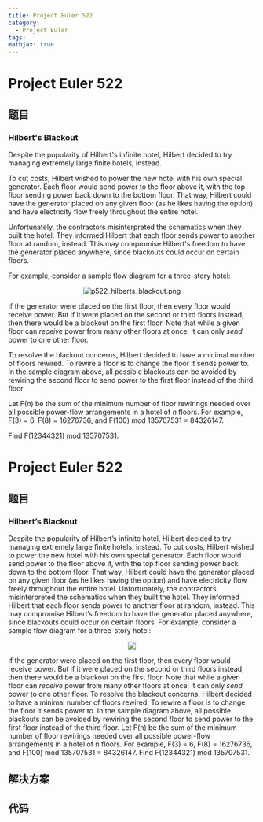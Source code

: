 ```yaml
---
title: Project Euler 522
category:
  - Project Euler
tags:
mathjax: true
---
```

<escape><!-- more --></escape>
    
# Project Euler 522
## 题目
### Hilbert's Blackout


Despite the popularity of Hilbert's infinite hotel, Hilbert decided to try managing extremely large finite hotels, instead. 

To cut costs, Hilbert wished to power the new hotel with his own special generator. Each floor would send power to the floor above it, with the top floor sending power back down to the bottom floor. That way, Hilbert could have the generator placed on any given floor (as he likes having the option) and have electricity flow freely throughout the entire hotel.

Unfortunately, the contractors misinterpreted the schematics when they built the hotel. They informed Hilbert that each floor sends power to another floor at random, instead. This may compromise Hilbert's freedom to have the generator placed anywhere, since blackouts could occur on certain floors.

For example, consider a sample flow diagram for a three-story hotel:

<p align="center"><img src="project/images/p522_hilberts_blackout.png" alt="p522_hilberts_blackout.png" />

If the generator were placed on the first floor, then every floor would receive power. But if it were placed on the second or third floors instead, then there would be a blackout on the first floor. Note that while a given floor can <i>receive</i> power from many other floors at once, it can only <i>send</i> power to one other floor.

To resolve the blackout concerns, Hilbert decided to have a minimal number of floors rewired. To rewire a floor is to change the floor it sends power to. In the sample diagram above, all possible blackouts can be avoided by rewiring the second floor to send power to the first floor instead of the third floor.

Let F(<var>n</var>) be the sum of the minimum number of floor rewirings needed over all possible power-flow arrangements in a hotel of <var>n</var> floors. For example, F(3) = 6, F(8) = 16276736, and F(100) mod 135707531 = 84326147.

Find F(12344321) mod 135707531.


# Project Euler 522
## 题目
### Hilbert’s Blackout

Despite the popularity of Hilbert’s infinite hotel, Hilbert decided to try managing extremely large finite hotels, instead. 
To cut costs, Hilbert wished to power the new hotel with his own special generator. Each floor would send power to the floor above it, with the top floor sending power back down to the bottom floor. That way, Hilbert could have the generator placed on any given floor (as he likes having the option) and have electricity flow freely throughout the entire hotel.
Unfortunately, the contractors misinterpreted the schematics when they built the hotel. They informed Hilbert that each floor sends power to another floor at random, instead. This may compromise Hilbert’s freedom to have the generator placed anywhere, since blackouts could occur on certain floors.
For example, consider a sample flow diagram for a three-story hotel:
<center><img src="https://projecteuler.net/project/images/p522_hilberts_blackout.png"></center>

If the generator were placed on the first floor, then every floor would receive power. But if it were placed on the second or third floors instead, then there would be a blackout on the first floor. Note that while a given floor can <i>receive</i> power from many other floors at once, it can only <i>send</i> power to one other floor.
To resolve the blackout concerns, Hilbert decided to have a minimal number of floors rewired. To rewire a floor is to change the floor it sends power to. In the sample diagram above, all possible blackouts can be avoided by rewiring the second floor to send power to the first floor instead of the third floor.
Let F(n) be the sum of the minimum number of floor rewirings needed over all possible power-flow arrangements in a hotel of n floors. For example, F(3) = 6, F(8) = 16276736, and F(100) mod 135707531 = 84326147.
Find F(12344321) mod 135707531.


## 解决方案


## 代码


